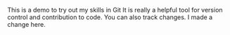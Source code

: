 This is a demo to try out my skills in Git
It is really a helpful tool for version control and contribution to code.
You can also track changes.
I made a change here.
